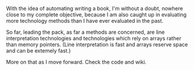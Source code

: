 
With the idea of automating writing a book, I'm without a doubt, nowhere close to my complete objective, because I am also caught up in evaluating more technology methods than I have ever evaluated in the past.

So far, leading the pack, as far a methods are concerned, are line interpretation technologies and technologies which rely on arrays rather than memory pointers. (Line interpretation is fast and arrays reserve space and can be extemely fast.)

More on that as I move forward. Check the code and wiki.


